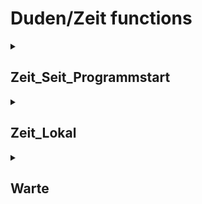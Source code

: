 # Duden/Zeit functions
<details>
<summary><h2>Zeit_Seit_Programmstart</h2></summary>
<ul>
<pre>
Gibt die Zeit seit Programmstart in Millisekunden zurück.
</pre>
</li>
	<li>Return type: <code>Zahl</code></li>
</ul>

<h3>Aliases</h3>
<ol>
	<li><code>&#34;die Zeit seit Programmstart&#34;</code></li>
	<li><code>&#34;die Millisekunden seit Programmstart&#34;</code></li>
</ol>

<h3>Implementation</h3>
Implemented in <code>"libddpstdlib.a"</code>
</details>

<details>
<summary><h2>Zeit_Lokal</h2></summary>
<ul>
<pre>
Gibt die akuelle Lokale Zeit als Text im Format "hh:mm:ss DD.MM.YY" zurück.
</pre>
</li>
	<li>Return type: <code>Text</code></li>
</ul>

<h3>Aliases</h3>
<ol>
	<li><code>&#34;die Lokale Zeit&#34;</code></li>
</ol>

<h3>Implementation</h3>
Implemented in <code>"libddpstdlib.a"</code>
</details>

<details>
<summary><h2>Warte</h2></summary>
<ul>
<pre>
Pausiert das Programm für eine bestimmte Dauer in Sekunden.
</pre>
	<li>Parameters: <code>sekunden</code></li>
	<li>Parameter type: <code>Kommazahl</code></li>
	<li>Return type: <code>nichts</code></li>
</ul>

<h3>Aliases</h3>
<ol>
	<li><code>&#34;Warte &lt;sekunden&gt; Sekunden&#34;</code></li>
</ol>

<h3>Implementation</h3>
Implemented in <code>"libddpstdlib.a"</code>
</details>


